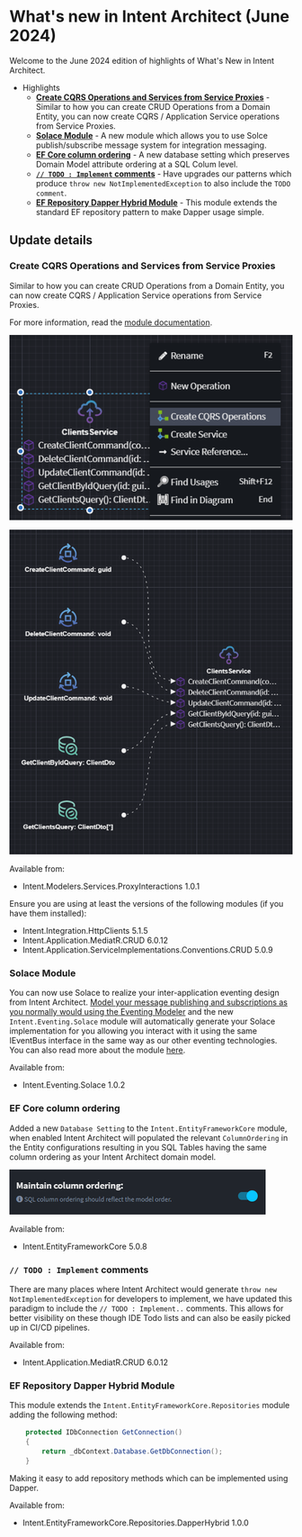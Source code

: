 # What's new in Intent Architect (June 2024)

Welcome to the June 2024 edition of highlights of What's New in Intent Architect.

- Highlights
  - **[Create CQRS Operations and Services from Service Proxies](#create-cqrs-operations-and-services-from-service-proxies)** - Similar to how you can create CRUD Operations from a Domain Entity, you can now create CQRS / Application Service operations from Service Proxies.
  - **[Solace Module](#solace-module)** - A new module which allows you to use Solce publish/subscribe message system for integration messaging.
  - **[EF Core column ordering](#ef-core-column-ordering)** - A new database setting which preserves Domain Model attribute ordering at a SQL Colum level.
  - **[`// TODO : Implement` comments](#-todo--implement-comments)** - Have upgrades our patterns which produce `throw new NotImplementedException` to also include the `TODO comment`.
  - **[EF Repository Dapper Hybrid Module](#ef-core-column-ordering)** - This module extends the standard EF repository pattern to make Dapper usage simple.

## Update details

### Create CQRS Operations and Services from Service Proxies

Similar to how you can create CRUD Operations from a Domain Entity, you can now create CQRS / Application Service operations from Service Proxies.

For more information, read the [module documentation](https://github.com/IntentArchitect/Intent.Modules/blob/master/Modules/Intent.Modules.Modelers.Services.ProxyInteractions/README.md).

![Context Menu](images/service-proxies-creation-menu.png)

![Created Services](images/service-proxies-created-diagram.png)

Available from:

- Intent.Modelers.Services.ProxyInteractions 1.0.1

Ensure you are using at least the versions of the following modules (if you have them installed):

- Intent.Integration.HttpClients 5.1.5
- Intent.Application.MediatR.CRUD 6.0.12
- Intent.Application.ServiceImplementations.Conventions.CRUD 5.0.9

### Solace Module

You can now use Solace to realize your inter-application eventing design from Intent Architect. [Model your message publishing and subscriptions as you normally would using the Eventing Modeler](https://github.com/IntentArchitect/Intent.Modules/blob/development/Modules/Intent.Modules.Modelers.Eventing/README.md) and the new `Intent.Eventing.Solace` module will automatically generate your Solace implementation  for you allowing you interact with it using the same IEventBus interface in the same way as our other eventing technologies. You can also read more about the module [here](https://github.com/IntentArchitect/Intent.Modules.NET/blob/development/Modules/Intent.Modules.Eventing.Solace/README.md).

Available from:

- Intent.Eventing.Solace 1.0.2

### EF Core column ordering

Added a new `Database Setting` to the `Intent.EntityFrameworkCore` module, when enabled Intent Architect will populated the relevant `ColumnOrdering` in the Entity configurations resulting in you SQL Tables having the same column ordering as your Intent Architect domain model.

![Setting](images/maintain-column-ordering.png)

Available from:

- Intent.EntityFrameworkCore 5.0.8

### `// TODO : Implement` comments

There are many places where Intent Architect would generate `throw new NotImplementedException` for developers to implement, we have updated this paradigm to include the `// TODO : Implement..` comments. This allows for better visibility on these though IDE Todo lists and can also be easily picked up in CI/CD pipelines.

Available from:

- Intent.Application.MediatR.CRUD 6.0.12

### EF Repository Dapper Hybrid Module

This module extends the `Intent.EntityFrameworkCore.Repositories` module adding the following method:

```csharp
    protected IDbConnection GetConnection()
    {
        return _dbContext.Database.GetDbConnection();
    }
```

Making it easy to add repository methods which can be implemented using Dapper.

Available from:

- Intent.EntityFrameworkCore.Repositories.DapperHybrid 1.0.0
